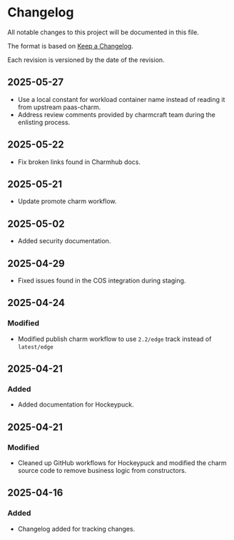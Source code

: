 # Changelog

All notable changes to this project will be documented in this file.

The format is based on [Keep a Changelog](https://keepachangelog.com/en/1.1.0/).

Each revision is versioned by the date of the revision.

## 2025-05-27

- Use a local constant for workload container name instead of reading it from upstream paas-charm.
- Address review comments provided by charmcraft team during the enlisting process.

## 2025-05-22

- Fix broken links found in Charmhub docs.

## 2025-05-21

- Update promote charm workflow.

## 2025-05-02

- Added security documentation.

## 2025-04-29

- Fixed issues found in the COS integration during staging.

## 2025-04-24

### Modified

- Modified publish charm workflow to use `2.2/edge` track instead of `latest/edge`

## 2025-04-21

### Added

- Added documentation for Hockeypuck.

## 2025-04-21

### Modified

- Cleaned up GitHub workflows for Hockeypuck and modified the charm source code to 
remove business logic from constructors.

## 2025-04-16

### Added

- Changelog added for tracking changes.